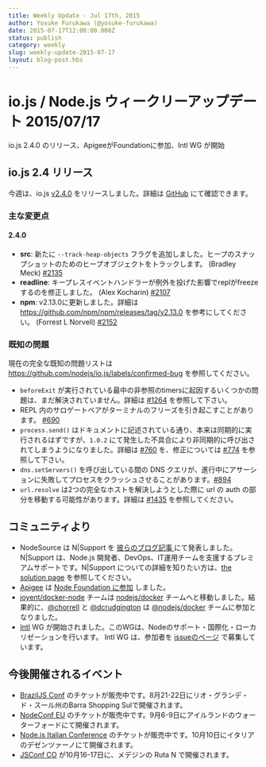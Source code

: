 ```yaml
---
title: Weekly Update - Jul 17th, 2015
author: Yosuke Furukawa (@yosuke-furukawa)
date: 2015-07-17T12:00:00.000Z
status: publish
category: weekly
slug: weekly-update-2015-07-17
layout: blog-post.hbs
---
```


<!--
### io.js and Node.js News — July 17th
-->

# io.js / Node.js ウィークリーアップデート 2015/07/17

<!--
io.js 2.4.0 is released, Apigee joined our foundation and Intl WG start.
-->

io.js 2.4.0 のリリース、ApigeeがFoundationに参加、Intl WG が開始

<!--
### io.js 2.4 Release
-->

## io.js 2.4 リリース

<!--
This week we have one io.js release: [v2.4.0](https://iojs.org/dist/v2.4.0/), complete changelog from previous releases can be found [on GitHub](https://github.com/nodejs/io.js/blob/master/CHANGELOG.md).
-->

今週は、io.js [v2.4.0](https://iojs.org/dist/v2.4.0/) をリリースしました。詳細は [GitHub](https://github.com/nodejs/io.js/blob/master/CHANGELOG.md) にて確認できます。

<!--
### Notable Changes
-->

### 主な変更点

<!--
#### 2.4.0
-->

#### 2.4.0

<!--
* **src**: Added a new `--track-heap-objects` flag to track heap object allocations for heap snapshots (Bradley Meck) [#2135](https://github.com/nodejs/io.js/pull/2135).
* **readline**: Fixed a freeze that affected the repl if the keypress event handler threw (Alex Kocharin) [#2107](https://github.com/nodejs/io.js/pull/2107).
* **npm**: Upgraded to v2.13.0, release notes can be found in <https://github.com/npm/npm/releases/tag/v2.13.0> (Forrest L Norvell) [#2152](https://github.com/nodejs/io.js/pull/2152).
-->

* **src**: 新たに `--track-heap-objects` フラグを追加しました。ヒープのスナップショットのためのヒープオブジェクトをトラックします。 (Bradley Meck) [#2135](https://github.com/nodejs/io.js/pull/2135)
* **readline**: キープレスイベントハンドラーが例外を投げた影響でreplがfreezeするのを修正しました。 (Alex Kocharin) [#2107](https://github.com/nodejs/io.js/pull/2107)
* **npm**: v2.13.0に更新しました。詳細は <https://github.com/npm/npm/releases/tag/v2.13.0> を参考にしてください。 (Forrest L Norvell) [#2152](https://github.com/nodejs/io.js/pull/2152)

<!--
### Known issues
-->

### 既知の問題

<!--
See https://github.com/nodejs/io.js/labels/confirmed-bug for complete and current list of known issues.
-->

現在の完全な既知の問題リストは https://github.com/nodejs/io.js/labels/confirmed-bug を参照してください。

<!--
* Some problems with unreferenced timers running during `beforeExit` are still to be resolved. See [#1264](https://github.com/nodejs/io.js/issues/1264).
* Surrogate pair in REPL can freeze terminal. [#690](https://github.com/nodejs/io.js/issues/690)
* `process.send()` is not synchronous as the docs suggest, a regression introduced in 1.0.2, see [#760](https://github.com/nodejs/io.js/issues/760).
* Calling `dns.setServers()` while a DNS query is in progress can cause the process to crash on a failed assertion. [#894](https://github.com/nodejs/io.js/issues/894)
* `url.resolve` may transfer the auth portion of the url when resolving between two full hosts, see [#1435](https://github.com/nodejs/io.js/issues/1435).
-->

* `beforeExit` が実行されている最中の非参照のtimersに起因するいくつかの問題は、まだ解決されていません。詳細は [#1264](https://github.com/nodejs/io.js/issues/1264) を参照して下さい。
* REPL 内のサロゲートペアがターミナルのフリーズを引き起こすことがあります。 [#690](https://github.com/nodejs/io.js/issues/690)
* `process.send()` はドキュメントに記述されている通り、本来は同期的に実行されるはずですが、`1.0.2` にて発生した不具合により非同期的に呼び出されてしまうようになりました。詳細は [#760](https://github.com/nodejs/io.js/issues/760) を、修正については [#774](https://github.com/nodejs/io.js/issues/774) を参照して下さい。
* `dns.setServers()` を呼び出している間の DNS クエリが、進行中にアサーションに失敗してプロセスをクラッシュさせることがあります。[#894](https://github.com/nodejs/io.js/issues/894)
* `url.resolve` は2つの完全なホストを解決しようとした際に url の auth の部分を移動する可能性があります。詳細は [#1435](https://github.com/nodejs/io.js/issues/1435) を参照してください。

<!--
### Community Updates
-->

## コミュニティより

<!--
* NodeSource announces N|Support on [their blog post](https://nodesource.com/blog/nodesource-announces-nsupport). N|Support is a premium support offering for Node.js developers, DevOps and IT operations teams. To learn more about N|Support offerings, check out [the solution page](https://nodesource.com/products/nsupport).
* [Apigee](https://apigee.com/) is [added to the Node Foundation](https://github.com/nodejs/nodejs.org/pull/151)
* [joyent/docker-node](https://github.com/joyent/docker-node) team is moved to [nodejs/docker](https://github.com/nodejs/docker-iojs) team. As a result, [@chorrell](https://github.com/chorrell) and [@dcrudgington](https://github.com/dcrudgington) joined [@nodejs/docker](https://github.com/orgs/nodejs/teams/docker) team.
* [Intl](https://github.com/nodejs/intl) WG is launched. They are dedicated to support and improvement of Internationalization and Localization in Node. Intl WG calls for participants in [their issue](https://github.com/nodejs/Intl/issues/5).
-->

* NodeSource は N|Support を [彼らのブログ記事 ](https://nodesource.com/blog/nodesource-announces-nsupport) にて発表しました。 N|Support は、Node.js 開発者、DevOps、IT運用チームを支援するプレミアムサポートです。N|Support についての詳細を知りたい方は、[the solution page](https://nodesource.com/products/nsupport) を参照してください。
* [Apigee](https://apigee.com/) は [Node Foundation に参加](https://github.com/nodejs/nodejs.org/pull/151) しました。
* [joyent/docker-node](https://github.com/joyent/docker-node) チームは [nodejs/docker](https://github.com/nodejs/docker-iojs) チームへと移動しました。結果的に、[@chorrell](https://github.com/chorrell) と [@dcrudgington](https://github.com/dcrudgington) は [@nodejs/docker](https://github.com/orgs/nodejs/teams/docker) チームに参加となりました。
* [Intl](https://github.com/nodejs/intl) WG が開始されました。このWGは、Nodeのサポート・国際化・ローカリゼーションを行います。 Intl WG は、参加者を [issueのページ](https://github.com/nodejs/Intl/issues/5) で募集しています。

<!--
### Upcoming Events
-->

## 今後開催されるイベント

<!--
* [BrazilJS Conf](http://braziljs.com.br/) tickets are on sale, August 21st - 22nd at Shopping Center BarraShoppingSul
* [NodeConf EU](http://nodeconf.eu/) tickets are on sale, September 6th - 9th at Waterford, Ireland
* [Node.js Italian Conference](http://nodejsconf.it/) tickets are on sale, October 10th at Desenzano - Brescia, Italy
* [JSConf CO](http://www.jsconf.co/), October 16th - 17th at Ruta N, Medellin
-->

* [BrazilJS Conf](http://braziljs.com.br/) のチケットが販売中です。8月21-22日にリオ・グランデ・ド・スール州のBarra Shopping Sulで開催されます。
* [NodeConf EU](http://nodeconf.eu/) のチケットが販売中です。9月6-9日にアイルランドのウォーターフォードにて開催されます。
* [Node.js Italian Conference](http://nodejsconf.it/) のチケットが販売中です。10月10日にイタリアのデゼンツァーノにて開催されます。
* [JSConf CO](http://www.jsconf.co/) が10月16-17日に、メデジンの Ruta N で開催されます。
